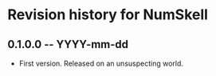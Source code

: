 # Revision history for NumSkell

## 0.1.0.0 -- YYYY-mm-dd

* First version. Released on an unsuspecting world.
